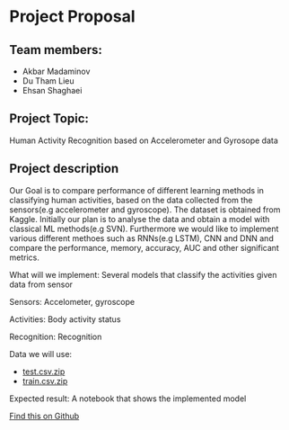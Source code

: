 # Project Proposal

## Team members:
- Akbar Madaminov
- Du Tham Lieu
- Ehsan Shaghaei

## Project Topic:
Human Activity Recognition based on Accelerometer and
Gyrosope data

## Project description
Our Goal is to compare performance of different learning methods in classifying human activities, based on the data collected from the sensors(e.g accelerometer and gyroscope). The dataset is obtained from Kaggle. Initially our plan is to analyse the data and obtain a model with classical ML methods(e.g SVN). Furthermore we would like to implement various different methoes such as RNNs(e.g LSTM), CNN and DNN and compare the performance, memory, accuracy, AUC and other significant metrics.

What will we implement: Several models that classify the activities given data from sensor

Sensors: Accelometer, gyroscope

Activities: Body activity status

Recognition: Recognition

Data we will use:
- [test.csv.zip](https://github.com/pierrepicaud/human-activity-recognition-dataset/blob/main/test.csv.zip)
- [train.csv.zip](https://github.com/pierrepicaud/human-activity-recognition-dataset/blob/main/train.csv.zip)

Expected result:
A notebook that shows the implemented model

[Find this on Github](https://github.com/pierrepicaud/human-activity-recognition-dataset/blob/main/project-proposal.md)